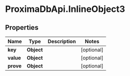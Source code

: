 # ProximaDbApi.InlineObject3

## Properties

Name | Type | Description | Notes
------------ | ------------- | ------------- | -------------
**key** | **Object** |  | [optional] 
**value** | **Object** |  | [optional] 
**prove** | **Object** |  | [optional] 


